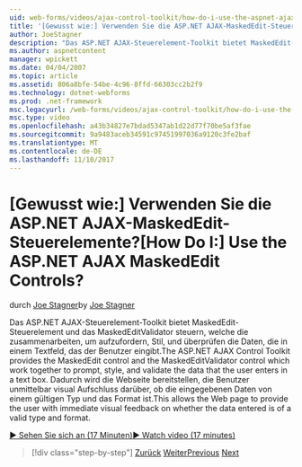 ```yaml
---
uid: web-forms/videos/ajax-control-toolkit/how-do-i-use-the-aspnet-ajax-maskededit-controls
title: '[Gewusst wie:] Verwenden Sie die ASP.NET AJAX-MaskedEdit-Steuerelemente? | Microsoft-Dokumentation'
author: JoeStagner
description: "Das ASP.NET AJAX-Steuerelement-Toolkit bietet MaskedEdit-Steuerelement und dem MaskedEditValidator steuern, welche zusammenarbeiten aufzufordern, Stil, und überprüfen die d..."
ms.author: aspnetcontent
manager: wpickett
ms.date: 04/04/2007
ms.topic: article
ms.assetid: 806a8bfe-54be-4c96-8ffd-66303cc2b2f9
ms.technology: dotnet-webforms
ms.prod: .net-framework
msc.legacyurl: /web-forms/videos/ajax-control-toolkit/how-do-i-use-the-aspnet-ajax-maskededit-controls
msc.type: video
ms.openlocfilehash: a43b34827e7bdad5347ab1d22d77f70be5af3fae
ms.sourcegitcommit: 9a9483aceb34591c97451997036a9120c3fe2baf
ms.translationtype: MT
ms.contentlocale: de-DE
ms.lasthandoff: 11/10/2017
---
```

<a name="how-do-i-use-the-aspnet-ajax-maskededit-controls"></a><span data-ttu-id="02c05-104">[Gewusst wie:] Verwenden Sie die ASP.NET AJAX-MaskedEdit-Steuerelemente?</span><span class="sxs-lookup"><span data-stu-id="02c05-104">[How Do I:] Use the ASP.NET AJAX MaskedEdit Controls?</span></span>
====================
<span data-ttu-id="02c05-105">durch [Joe Stagner](https://github.com/JoeStagner)</span><span class="sxs-lookup"><span data-stu-id="02c05-105">by [Joe Stagner](https://github.com/JoeStagner)</span></span>

<span data-ttu-id="02c05-106">Das ASP.NET AJAX-Steuerelement-Toolkit bietet MaskedEdit-Steuerelement und das MaskedEditValidator steuern, welche die zusammenarbeiten, um aufzufordern, Stil, und überprüfen die Daten, die in einem Textfeld, das der Benutzer eingibt.</span><span class="sxs-lookup"><span data-stu-id="02c05-106">The ASP.NET AJAX Control Toolkit provides the MaskedEdit control and the MaskedEditValidator control which work together to prompt, style, and validate the data that the user enters in a text box.</span></span> <span data-ttu-id="02c05-107">Dadurch wird die Webseite bereitstellen, die Benutzer unmittelbar visual Aufschluss darüber, ob die eingegebenen Daten von einem gültigen Typ und das Format ist.</span><span class="sxs-lookup"><span data-stu-id="02c05-107">This allows the Web page to provide the user with immediate visual feedback on whether the data entered is of a valid type and format.</span></span>

[<span data-ttu-id="02c05-108">&#9654; Sehen Sie sich an (17 Minuten)</span><span class="sxs-lookup"><span data-stu-id="02c05-108">&#9654; Watch video (17 minutes)</span></span>](https://channel9.msdn.com/Blogs/ASP-NET-Site-Videos/how-do-i-use-the-aspnet-ajax-maskededit-controls)

>[!div class="step-by-step"]
<span data-ttu-id="02c05-109">[Zurück](how-do-i-use-the-aspnet-ajax-dropdown-control.md)
[Weiter](how-do-i-use-the-aspnet-ajax-mutuallyexclusive-checkbox-extender.md)</span><span class="sxs-lookup"><span data-stu-id="02c05-109">[Previous](how-do-i-use-the-aspnet-ajax-dropdown-control.md)
[Next](how-do-i-use-the-aspnet-ajax-mutuallyexclusive-checkbox-extender.md)</span></span>
